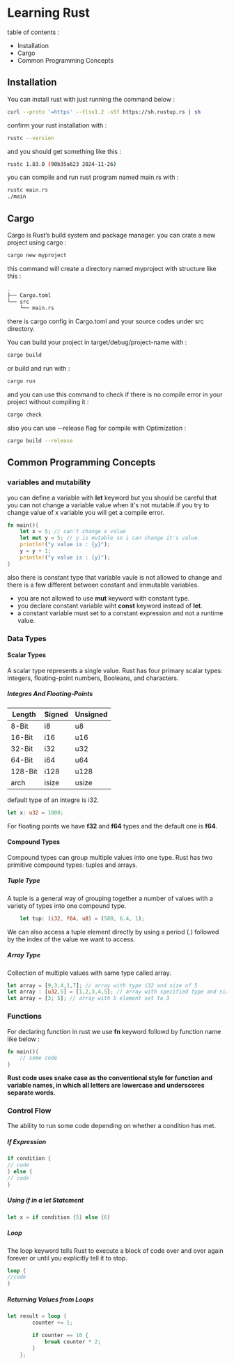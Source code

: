 # Learning Rust  
table of contents : 
- Installation 
- Cargo 
- Common Programming Concepts

## Installation
You can install rust with just running the command below : 
```bash
curl --proto '=https' --tlsv1.2 -sSf https://sh.rustup.rs | sh
```
confirm your rust installation with : 
```bash 
rustc --version
```
and you should get something like this : 
```bash
rustc 1.83.0 (90b35a623 2024-11-26)
```
you can compile and run rust program named main.rs with : 
```bash 
rustc main.rs
./main
```

## Cargo 
Cargo is Rust’s build system and package manager.
you can crate a new project using cargo : 
```bash 
cargo new myproject
```
this command will create a directory named myproject with structure like this : 
```bash 
.
├── Cargo.toml
└── src
    └── main.rs
```
there is cargo config in Cargo.toml and your source codes under src directory.

You can build your project in target/debug/project-name with : 
```bash 
cargo build 
```
or build and run with : 
```bash 
cargo run 
```
and you can use this command to check if there is no compile error in your project without compiling it : 
```bash 
cargo check
```
also you can use --release flag for compile with Optimization : 
```bash
cargo build --release
```
## Common Programming Concepts

### variables and mutability
you can define a variable with **let** keyword but you should be careful that you can not change a variable value when it's not mutable.if you try to change value of x variable you will get a compile error.

```rust
fn main(){
    let x = 5; // can't change x value
    let mut y = 5; // y is mutable so i can change it's value.
    println!("y value is : {y}");
    y = y + 1;
    println!("y value is : {y}");
}
```
also there is constant type that variable vaule is not allowed to change and there is a few different between constant and immutable variables.

- you are not allowed to use **mut** keyword with constant type.
- you declare constant variable wiht **const** keyword instead of **let**.
- a constant variable must set to a constant expression and not a runtime value.

### Data Types 

#### Scalar Types 
A scalar type represents a single value. Rust has four primary scalar types: integers, floating-point numbers, Booleans, and characters.
##### Integres And Floating-Points 
|Length | Signed | Unsigned | 
| --- | --- | --- |
| 8-Bit | i8 | u8 |
| 16-Bit | i16 | u16 |
| 32-Bit | i32 | u32 |
| 64-Bit | i64 | u64 |
| 128-Bit | i128 | u128 |
|arch  | isize | usize | 

default type of an integre is i32.
```rust
let x: u32 = 1000;
```

For floating points we have **f32** and **f64** types and the default one is **f64**. 

#### Compound Types
Compound types can group multiple values into one type. Rust has two primitive compound types: tuples and arrays.

##### Tuple Type
A tuple is a general way of grouping together a number of values with a variety of types into one compound type.

```rust
    let tup: (i32, f64, u8) = (500, 6.4, 1);
```
We can also access a tuple element directly by using a period (.) followed by the index of the value we want to access.

##### Array Type 
Collection of multiple values with same type called array.
```rust
let array = [9,3,4,1,7]; // array with type i32 and size of 5 
let array : [u32,5] = [1,2,3,4,5]; // array with specified type and size
let array = [3; 5]; // array with 5 element set to 3   
```

### Functions 
For declaring function in rust we use **fn** keyword followd by function name like below : 

```rust 
fn main(){
    // some code
}
```

**Rust code uses snake case as the conventional style for function and variable names, in which all letters are lowercase and underscores separate words.**

### Control Flow 
The ability to run some code depending on whether a condition has met.

##### If Expression
```rust 
if condition {
// code
} else {
// code
}
```

##### Using if in a let Statement
```rust 
let x = if condition {5} else {6}
```

##### Loop 
The loop keyword tells Rust to execute a block of code over and over again forever or until you explicitly tell it to stop.

```rust 
loop {
//code
}
```
##### Returning Values from Loops

```rust
let result = loop {
        counter += 1;

        if counter == 10 {
            break counter * 2;
        }
    };
```


